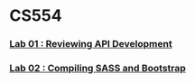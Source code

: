 # CS554

### [Lab 01 : Reviewing API Development](https://github.com/compmonk/CS554/tree/master/Lab%2001)

### [Lab 02 : Compiling SASS and Bootstrap](https://github.com/compmonk/CS554/tree/master/Lab%2002)
